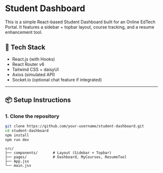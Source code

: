 # Student Dashboard

This is a simple React-based Student Dashboard built for an Online EdTech Portal. It features a sidebar + topbar layout, course tracking, and a resume enhancement tool.

## 🚀 Tech Stack

- React.js (with Hooks)
- React Router v6
- Tailwind CSS + daisyUI
- Axios (simulated API)
- Socket.io (optional chat feature if integrated)

---

## 📦 Setup Instructions

### 1. Clone the repository

```bash
git clone https://github.com/your-username/student-dashboard.git
cd student-dashboard
npm install
npm run dev
```
```folder structure
src/
├── components/       # Layout (Sidebar + Topbar)
├── pages/            # Dashboard, MyCourses, ResumeTool
├── App.jsx
└── main.jsx
